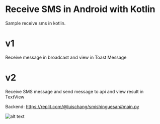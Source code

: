# Receive SMS in Android with Kotlin
Sample receive sms in kotlin.

# v1
Receive message in broadcast and view in Toast Message 

# v2
Receive SMS message and send message to api and view result in TextView

Backend:
https://replit.com/@luischang/smishinguesan#main.py

![alt text]([http://url/to/img.png](https://user-images.githubusercontent.com/29695319/178358036-315e4869-223c-43b5-aba5-3c311883240d.png))

